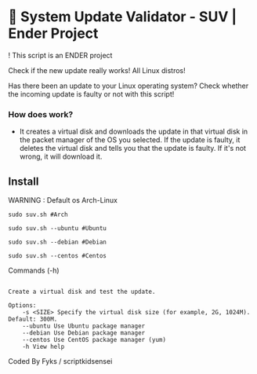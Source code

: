 # :penguin: System Update Validator - SUV | Ender Project

! This script is an ENDER project 

Check if the new update really works! All Linux distros!

Has there been an update to your Linux operating system? Check whether the incoming update is faulty or not with this script!

### How does work?

- It creates a virtual disk and downloads the update in that virtual disk in the packet manager of the OS you selected. If the update is faulty, it deletes the virtual disk and tells you that the update is faulty. If it's not wrong, it will download it.

## Install

WARNING : Default os Arch-Linux

```shell
sudo suv.sh #Arch
```
```shell
sudo suv.sh --ubuntu #Ubuntu
```
```shell
sudo suv.sh --debian #Debian
```
```shell
sudo suv.sh --centos #Centos
```

Commands (-h)

```shell

Create a virtual disk and test the update.

Options:
    -s <SIZE> Specify the virtual disk size (for example, 2G, 1024M). Default: 300M.
    --ubuntu Use Ubuntu package manager
    --debian Use Debian package manager
    --centos Use CentOS package manager (yum)
    -h View help
```

Coded By Fyks / scriptkidsensei
